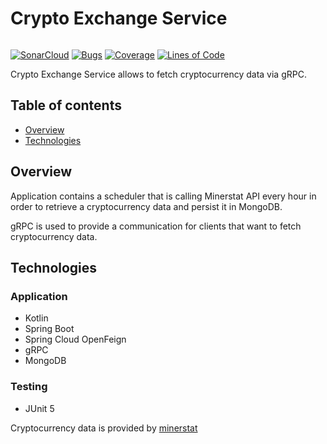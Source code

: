 # Crypto Exchange Service
[![<PiotrMichalowski96>](https://circleci.com/gh/PiotrMichalowski96/crypto-exchange-grpc.svg?style=svg)](https://circleci.com/gh/PiotrMichalowski96/ImportedCars)

[![SonarCloud](https://sonarcloud.io/images/project_badges/sonarcloud-black.svg)](https://sonarcloud.io/dashboard?id=PiotrMichalowski96_crypto-exchange-grpc)
[![Bugs](https://sonarcloud.io/api/project_badges/measure?project=PiotrMichalowski96_crypto-exchange-grpc&metric=bugs)](https://sonarcloud.io/dashboard?id=PiotrMichalowski96_ImportedCars)
[![Coverage](https://sonarcloud.io/api/project_badges/measure?project=PiotrMichalowski96_crypto-exchange-grpc&metric=coverage)](https://sonarcloud.io/dashboard?id=PiotrMichalowski96_ImportedCars)
[![Lines of Code](https://sonarcloud.io/api/project_badges/measure?project=PiotrMichalowski96_crypto-exchange-grpc&metric=ncloc)](https://sonarcloud.io/dashboard?id=PiotrMichalowski96_ImportedCars)

Crypto Exchange Service allows to fetch cryptocurrency data via gRPC.

## Table of contents
* [Overview](#Overview)
* [Technologies](#Technologies)

## Overview


Application contains a scheduler that is calling Minerstat API every hour in order to retrieve a cryptocurrency data and persist it in MongoDB.

gRPC is used to provide a communication for clients that want to fetch cryptocurrency data.
## Technologies
### Application
- Kotlin
- Spring Boot
- Spring Cloud OpenFeign
- gRPC
- MongoDB

### Testing
- JUnit 5

Cryptocurrency data is provided by [minerstat](https://minerstat.com/)